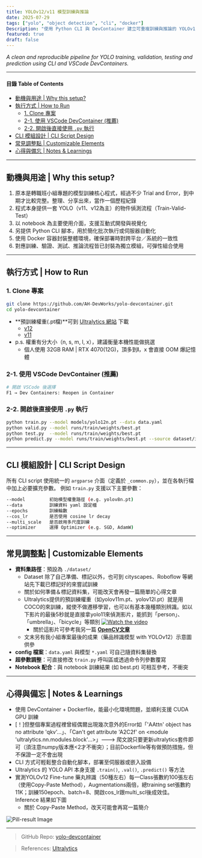 ```yaml
---
title: YOLOv12/v11 模型訓練與推論
date: 2025-07-29
tags: ["yolo", "object detection", "cli", "docker"]
Description: "使用 Python CLI 與 DevContainer 建立可重複訓練與推論的 YOLOv12/v11 工程環境"
featured: true
draft: false
---
```


*A clean and reproducible pipeline for YOLO training, validation, testing and prediction using CLI and VSCode DevContainers.*

---

#### 目錄 Table of Contents
- [動機與用途 | Why this setup?](#動機與用途--why-this-setup)
- [執行方式 | How to Run](#執行方式--how-to-run)
  - [1. Clone 專案](#1-clone-專案)
  - [2-1. 使用 VSCode DevContainer (推薦)](#2-1-使用-vscode-devcontainer-推薦)
  - [2-2. 開啟後直接使用 `.py` 執行](#2-2-開啟後直接使用-py-執行)
- [CLI 模組設計 | CLI Script Design](#cli-模組設計--cli-script-design)
- [常見調整點 | Customizable Elements](#常見調整點--customizable-elements)
- [心得與備忘 | Notes \& Learnings](#心得與備忘--notes--learnings)

---

## 動機與用途 | Why this setup?

1. 原本是轉職班小組專題的模型訓練核心程式，經過不少 Trial and Error，到中期才比較完整。整理、分享出來，當作一個歷程紀錄
2. 程式本身提供一套 YOLO（v11、v12為主）的物件偵測流程（Train-Valid-Test）
3. 以 notebook 為主要使用介面，支援互動式開發與視覺化
4. 另提供 Python CLI 腳本，用於簡化批次執行或伺服器自動化
5. 使用 Docker 容器封裝整體環境，確保部署時對跨平台／系統的一致性
6. 對應訓練、驗證、測試、推論流程皆已封裝為獨立模組，可彈性組合使用

---

## 執行方式 | How to Run

### 1. Clone 專案
```bash
git clone https://github.com/AH-DevWorks/yolo-devcontainer.git
cd yolo-devcontainer
``` 

+ **預訓練權重(.pt檔)**可到 [Ultralytics 網站](https://www.ultralytics.com/) 下載
  + [v12](https://docs.ultralytics.com/models/yolo12/#detection-performance-coco-val2017)
  + [v11](https://docs.ultralytics.com/models/yolo11/#performance-metrics)
+ p.s. 權重有分大小（n, s, m, l, x），建議衡量本機性能做挑選
  + 個人使用 32GB RAM | RTX 4070(12G)，頂多到**l**，x 會直接 OOM 爆記憶體

### 2-1. 使用 VSCode DevContainer (推薦)
```bash
# 開啟 VSCode 後選擇
F1 → Dev Containers: Reopen in Container
```

### 2-2. 開啟後直接使用 `.py` 執行
```bash
python train.py --model models/yolo12n.pt --data data.yaml
python valid.py --model runs/train/weights/best.pt
python test.py  --model runs/train/weights/best.pt
python predict.py --model runs/train/weights/best.pt --source dataset/images/test
```

---

## CLI 模組設計 | CLI Script Design
所有 CLI script 使用統一的 `argparse` 介面（定義於 `_common.py`），並在各執行檔中加上必要擴充參數。
例如 `train.py` 支援以下主要參數：
```bash
--model         初始模型權重路徑 (e.g. yolov8n.pt)
--data          訓練資料 yaml 設定檔
--epochs        訓練輪數
--cos_lr        是否使用 cosine lr decay
--multi_scale   是否啟用多尺度訓練
--optimizer     選擇 Optimizer (e.g. SGD, AdamW)
```

---

## 常見調整點 | Customizable Elements

* **資料集路徑**：預設為 `./dataset/`
  * Dataset 除了自己準備、標記以外，也可到 cityscapes、Roboflow 等網站先下載已標記好的來嘗試訓練
  * 關於如何準備＆標記資料集，可能改天會再發一篇簡單的心得文章
  * Ultralytics提供的預訓練權重（如yolov11m.pt、yolov12l.pt）就是用COCO的來訓練，縱使不做遷移學習，也可以有基本幾種類別辨識。如以下影片的最後5秒就是直接拿yolo11來偵測影片，能抓到「person」、「umbrella」、「bicycle」等類別
[![Watch the video](https://i.ytimg.com/vi/FRSJIysQV74/hqdefault.jpg)](https://youtu.be/FRSJIysQV74?t=96)</br>
    * 關於這影片可參考我另一篇 **[OpenCV文章](https://ah-devworks.github.io/post/2025/ai/vid-polymorph_20250722/)**
  * 文末另有我小組專案最後的成果（藥品辨識模型 with YOLOv12）示意圖供參
* **config 檔案**：`data.yaml` 與模型 `*.yaml` 可自己隨資料集替換
* **超參數調整**：可直接修改 `train.py` 呼叫區或透過命令列參數覆寫
* **Notebook 配合**：與 notebook 訓練結果 (如 best.pt) 可相互參考，不衝突

---

## 心得與備忘 | Notes & Learnings
* 使用 DevContainer + Dockerfile，能最小化環境問題，並順利支援 CUDA GPU 訓練
* [！]但整個專案過程裡曾經偶爾出現幾次意外的Error如「'AAttn' object has no attribute 'qkv'...」、「Can't get attribute 'A2C2f' on <module 'ultralytics.nn.modules.block'...>」---> 爬文說只要更新ultralytics套件即可（須注意numpy版本應<2才不衝突）；目前Dockerfile等有做預防措施，但不保證一定不會出現
* CLI 方式可輕鬆整合自動化腳本，部署至伺服器或嵌入設備
* Ultralytics 的 YOLO API 本身支援 `.train()`, `.val()`, `.predict()` 等方法
* 實測YOLOv12 Fine-tune 藥丸辨識（50種左右）每一Class張數約100張左右（使用Copy-Paste Method），Augmentations兩倍，總training set張數約11K；訓練150epoch、batch=8、開啟cos_lr跟multi_scl後成效佳。Inference 結果如下圖
  * 關於 Copy-Paste Method，改天可能會再寫一篇簡介

![Pill-result Image](/img/post/yolo-pill-res.jpg)

---

> GitHub Repo: [yolo-devcontainer](https://github.com/AH-DevWorks/yolo-devcontainer)

> References: [Ultralytics](https://www.ultralytics.com/)